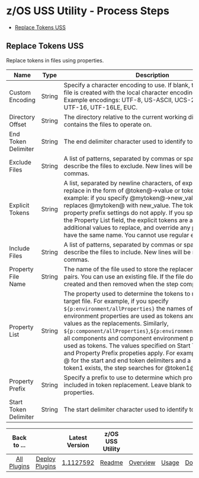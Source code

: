 
# z/OS USS Utility - Process Steps


* [Replace Tokens USS](#replace-tokens-uss)


Replace Tokens USS
------------------

Replace tokens in files using properties.


| Name                  | Type   | Description                                                                                                                                                                                                                                                                                                                                                                                                                                                                                                                                                                                                                                             | Required | Property Name  |
|-----------------------|--------|---------------------------------------------------------------------------------------------------------------------------------------------------------------------------------------------------------------------------------------------------------------------------------------------------------------------------------------------------------------------------------------------------------------------------------------------------------------------------------------------------------------------------------------------------------------------------------------------------------------------------------------------------------|----------|----------------|
| Custom Encoding       | String | Specify a character encoding to use. If blank, the replacement file is created with the local character encoding of the agent. Example encodings: UTF-8, US-ASCII, UCS-2, JIS X 0201, UTF-16, UTF-16LE, EUC.                                                                                                                                                                                                                                                                                                                                                                                                                                            | No       | customEncoding |
| Directory Offset      | String | The directory relative to the current working directory that contains the files to operate on.                                                                                                                                                                                                                                                                                                                                                                                                                                                                                                                                                          | No       | dir            |
| End Token Delimiter   | String | The end delimiter character used to identify tokens.                                                                                                                                                                                                                                                                                                                                                                                                                                                                                                                                                                                                    | No       | endDelimiter   |
| Exclude Files         | String | A list of patterns, separated by commas or spaces, that describe the files to exclude. New lines will be replaced with commas.                                                                                                                                                                                                                                                                                                                                                                                                                                                                                                                          | No       | excludes       |
| Explicit Tokens       | String | A list, separated by newline characters, of explicit tokens to replace in the form of @token@->value or token->value. For example: if you specify @mytoken@->new\_value, the step replaces @mytoken@ with new\_value. The token delimiter and property prefix settings do not apply. If you specified a value in the Property List field, the explicit tokens are added as additional values to replace, and override any properties that have the same name. You cannot use regular expressions.                                                                                                                                                       | No       | explicitTokens |
| Include Files         | String | A list of patterns, separated by commas or spaces, that describe the files to include. New lines will be replaced with commas.                                                                                                                                                                                                                                                                                                                                                                                                                                                                                                                          | Yes      | includes       |
| Property File Name    | String | The name of the file used to store the replacement name-value pairs. You can use an existing file. If the file does not exist, it is created and then removed when the step completes.                                                                                                                                                                                                                                                                                                                                                                                                                                                                  | No       | propFile       |
| Property List         | String | The property used to determine the tokens to replace in the target file. For example, if you specify ``${p:environment/allProperties}`` the names of all component environment properties are used as tokens and the property values as the replacements. Similarly, ``${p:component/allProperties}``,``${p:environment/allProperties}`` all components and component environment properties are used as tokens. The values specified on Start Token Delimiter and Property Prefix propeties apply. For example, if you specify @ for the start and end token delimiters and a property named token1 exists, the step searches for @token1@ to replace. | No       | envPropValues  |
| Property Prefix       | String | Specify a prefix to use to determine which properties are included in token replacement. Leave blank to include all properties.                                                                                                                                                                                                                                                                                                                                                                                                                                                                                                                         | No       | propertyPrefix |
| Start Token Delimiter | String | The start delimiter character used to identify tokens.                                                                                                                                                                                                                                                                                                                                                                                                                                                                                                                                                                                                  | No       | startDelimiter |



|          Back to ...          |                                |                                                                      Latest Version                                                                       |  z/OS USS Utility   ||||
|:-----------------------------:|:------------------------------:|:---------------------------------------------------------------------------------------------------------------------------------------------------------:|:-------------------:| :---: | :---: | :---: |
| [All Plugins](../../index.md) | [Deploy Plugins](../README.md) | [1.1127592](https://raw.githubusercontent.com/UrbanCode/IBM-UCD-PLUGINS/main/files/zos-replacetokens-uss/ucd-plugins-zos-replacetokens-uss-1.1127592.zip) | [Readme](README.md) |[Overview](overview.md)|[Usage](usage.md)|[Downloads](downloads.md)|
